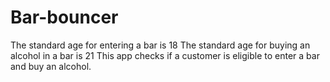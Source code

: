 # Bar-bouncer
The standard age for entering a bar is 18
The standard age for buying an alcohol in a bar is 21
This app checks if a customer is eligible to enter a bar and buy an alcohol. 
